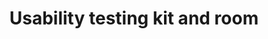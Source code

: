 ---
layout: page
title:  "Usability testing kit and room"
lang: en
permalink: "/contact/"
trans_url: "/coordonnees/"
---